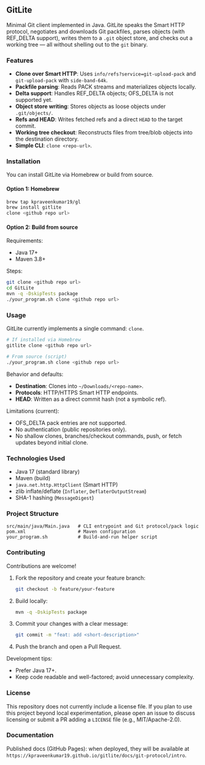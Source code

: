 ## GitLite

Minimal Git client implemented in Java. GitLite speaks the Smart HTTP protocol, negotiates and downloads Git packfiles, parses objects (with REF_DELTA support), writes them to a `.git` object store, and checks out a working tree — all without shelling out to the `git` binary.

### Features

- **Clone over Smart HTTP**: Uses `info/refs?service=git-upload-pack` and `git-upload-pack` with `side-band-64k`.
- **Packfile parsing**: Reads PACK streams and materializes objects locally.
- **Delta support**: Handles REF_DELTA objects; OFS_DELTA is not supported yet.
- **Object store writing**: Stores objects as loose objects under `.git/objects/`.
- **Refs and HEAD**: Writes fetched refs and a direct `HEAD` to the target commit.
- **Working tree checkout**: Reconstructs files from tree/blob objects into the destination directory.
- **Simple CLI**: `clone <repo-url>`.

### Installation

You can install GitLite via Homebrew or build from source.

#### Option 1: Homebrew

```bash
brew tap kpraveenkumar19/gl
brew install gitlite
clone <github repo url>
```

#### Option 2: Build from source

Requirements:
- Java 17+
- Maven 3.8+

Steps:
```bash
git clone <github repo url>
cd GitLite
mvn -q -DskipTests package
./your_program.sh clone <github repo url>
```

### Usage

GitLite currently implements a single command: `clone`.

```bash
# If installed via Homebrew
gitlite clone <github repo url>

# From source (script)
./your_program.sh clone <github repo url>
```

Behavior and defaults:
- **Destination**: Clones into `~/Downloads/<repo-name>`.
- **Protocols**: HTTP/HTTPS Smart HTTP endpoints.
- **HEAD**: Written as a direct commit hash (not a symbolic ref).

Limitations (current):
- OFS_DELTA pack entries are not supported.
- No authentication (public repositories only).
- No shallow clones, branches/checkout commands, push, or fetch updates beyond initial clone.

### Technologies Used

- Java 17 (standard library)
- Maven (build)
- `java.net.http.HttpClient` (Smart HTTP)
- zlib inflate/deflate (`Inflater`, `DeflaterOutputStream`)
- SHA-1 hashing (`MessageDigest`)

### Project Structure

```text
src/main/java/Main.java   # CLI entrypoint and Git protocol/pack logic
pom.xml                   # Maven configuration
your_program.sh           # Build-and-run helper script
```

### Contributing

Contributions are welcome!

1. Fork the repository and create your feature branch:
   ```bash
   git checkout -b feature/your-feature
   ```
2. Build locally:
   ```bash
   mvn -q -DskipTests package
   ```
3. Commit your changes with a clear message:
   ```bash
   git commit -m "feat: add <short-description>"
   ```
4. Push the branch and open a Pull Request.

Development tips:
- Prefer Java 17+.
- Keep code readable and well-factored; avoid unnecessary complexity.

### License

This repository does not currently include a license file. If you plan to use this project beyond local experimentation, please open an issue to discuss licensing or submit a PR adding a `LICENSE` file (e.g., MIT/Apache-2.0).
 
### Documentation

Published docs (GitHub Pages): when deployed, they will be available at `https://kpraveenkumar19.github.io/gitlite/docs/git-protocol/intro`.



